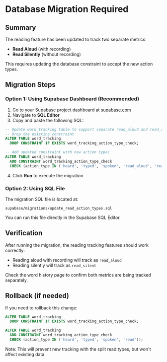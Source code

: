 # Database Migration Required

## Summary
The reading feature has been updated to track two separate metrics:
- **Read Aloud** (with recording)
- **Read Silently** (without recording)

This requires updating the database constraint to accept the new action types.

## Migration Steps

### Option 1: Using Supabase Dashboard (Recommended)

1. Go to your Supabase project dashboard at [supabase.com](https://supabase.com)
2. Navigate to **SQL Editor**
3. Copy and paste the following SQL:

```sql
-- Update word_tracking table to support separate read_aloud and read_silent action types
-- Drop the existing constraint
ALTER TABLE word_tracking
  DROP CONSTRAINT IF EXISTS word_tracking_action_type_check;

-- Add updated constraint with new action types
ALTER TABLE word_tracking
  ADD CONSTRAINT word_tracking_action_type_check
  CHECK (action_type IN ('heard', 'typed', 'spoken', 'read_aloud', 'read_silent'));
```

4. Click **Run** to execute the migration

### Option 2: Using SQL File

The migration SQL file is located at:
```
supabase/migrations/update_read_action_types.sql
```

You can run this file directly in the Supabase SQL Editor.

## Verification

After running the migration, the reading tracking features should work correctly:
- Reading aloud with recording will track as `read_aloud`
- Reading silently will track as `read_silent`

Check the word history page to confirm both metrics are being tracked separately.

## Rollback (if needed)

If you need to rollback this change:

```sql
ALTER TABLE word_tracking
  DROP CONSTRAINT IF EXISTS word_tracking_action_type_check;

ALTER TABLE word_tracking
  ADD CONSTRAINT word_tracking_action_type_check
  CHECK (action_type IN ('heard', 'typed', 'spoken', 'read'));
```

Note: This will prevent new tracking with the split read types, but won't affect existing data.
